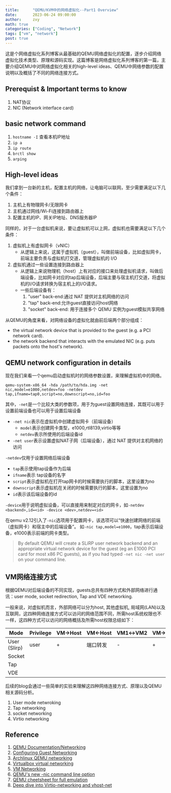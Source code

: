 ```yaml
---
title:      "QEMU/KVM中的网络虚拟化--Part1 Overview"
date:       2023-06-24 09:00:00
author:     zxy
math: true
categories: ["Coding", "Network"]
tags: ["vm", "network"]
post: true
---
```

这是个网络虚拟化系列博客从最基础的QEMU网络虚拟化的配置，逐步介绍网络虚拟化技术类型、原理和源码实现。这篇博客是网络虚拟化系列博客的第一篇，主要介绍QEMU中对网络虚拟化相关的high-level ideas、QEMU中网络参数的配置说明以及概括了不同的网络连接方式。

## Prerequist & Important terms to know

1. NAT协议
2. NIC (Network interface card)

## basic network command

1. `hostname -I` 查看本机IP地址
2. `ip a`
3. `ip route`
4. `brctl show`
5. `arping`

## High-level ideas

我们拿到一台新的主机，配置主机的网络，让电脑可以联网，至少需要满足以下几个条件：

1. 主机上有物理网卡/无限网卡
2. 主机通过网线/Wi-Fi连接到路由器上
3. 配置主机的IP、网关IP地址、DNS服务器IP

同样的，对于一台虚拟机来说，要让虚拟机可以上网，虚拟机也需要满足以下几个条件：

1. 虚拟机上有虚拟网卡（vNIC）
    - 从逻辑上来说，这属于虚拟机（guest），叫做前端设备，比如虚拟网卡，前端主要负责与虚拟机打交道，管理虚拟机的 I/O
2. 虚拟机通过一些设置连接到路由器上
    - 从逻辑上来说物理机（host）上有对应的接口来处理虚拟机请求，叫做后端设备，比如网卡对应的tap后端设备，后端主要与宿主机打交道，将虚拟机的I/O请求转换为宿主机上的I/O请求。
    - 一些后端设备有：
        1. "user" back-end:通过 NAT 提供对主机网络的访问
        2. "tap" back-end:允许guest直接访问host网络
        3. "socket" back-end: 用于连接多个 QEMU 实例为guest模拟共享网络

从QEMU的角度来看，对网络设备的虚拟化就由前后端两个部分组成：

- the virtual network device that is provided to the guest (e.g. a PCI network card).
- the network backend that interacts with the emulated NIC (e.g. puts packets onto the host's network).

## QEMU network configuration in details
现在我们来看一个qemu启动虚拟机时的网络参数设置，来理解虚拟机中的网络。

```shell
qemu-system-x86_64 -hda /path/to/hda.img -net nic,model=e1000,netdev=foo -netdev tap,ifname=tap0,script=no,downscript=no,id=foo
```

其中，`-net`是一个比较大类的参数项，用于为guest设置网络连接，其既可以用于设置前端设备也可以用于设置后端设备

- `-net nic`表示在虚拟机中创建虚拟网卡（前端设备）
    - `model`表示创建网卡类型，e1000,rtl8139,virtio等等
    - `netdev`表示所使用的后端设备id
- `-net user`表示设置虚拟NAT子网（后端设备），通过 NAT 提供对主机网络的访问

`-netdev`仅用于设置网络后端设备

- `tap`表示使用tap设备作为后端
- `ifname`表示 tap设备的名字
- `script`表示虚拟机在打开tap网卡的时候需要执行的脚本，这里设置为no
- `downscript`表示虚拟机在关闭的时候需要执行的脚本，这里设置为no
- `id`表示该后端设备的id

`-device`用于说明虚拟设备，可以直接用来制定对应的网卡，如`-netdev <backend>,id=<id> -device <dev>,netdev=<id>`

在qemu v2.12引入了`-nic`选项用于配置网卡，该选项可以“快速创建网络的前端（虚拟网卡）和宿主中的后端设备”。
如`-nic tap,model=e1000`，tap表示后端设备，e1000表示前端的网卡类型。

> By default QEMU will create a SLiRP user network backend and an appropriate virtual network device for the guest (eg an E1000 PCI card for most x86 PC guests), as if you had typed `-net nic -net user` on your command line.

## VM网络连接方式
根据QEMU对后端设备的不同实现，guests总共有四种方式和外部网络进行通讯：user mode, socket redirection, Tap and VDE networking.

一般来说，对虚拟机而言，外部网络可以分为host, 其他虚拟机, 局域网(LAN)以及互联网，这四种网络连接方式可以访问的网络范围不同，所需host系统权限也不一样，这四种方式可以访问的网络概括及所需host权限总结如下：

| Mode         | Privilege | VM→Host | **VM←Host** | **VM1↔VM2** | **VM→Net/LAN** | **VM←Net/LAN** |
| ------------ | --------- | ------- | ----------- | ----------- | -------------- | -------------- |
| User (Slirp) | user      | +       | 端口转发    | -           | +              | 端口转发       |
| Socket       |           |         |             |             |                |                |
| Tap          |           |         |             |             |                |                |
| VDE          |           |         |             |             |                |                |

后续的blog会通过一些简单的实验来理解这四种网络连接方式、原理以及QEMU相关源码分析。

1. User mode netwroking
2. Tap networking
3. socket networking
4. Virtio networking



## Reference
1. [QEMU Documentation/Networking](https://wiki.qemu.org/Documentation/Networking#Network_Basics)
2. [Configuring Guest Networking](https://www.linux-kvm.org/page/Networking)
3. [Archlinux QEMU networking](https://wiki.archlinux.org/title/QEMU#Networking)
4. [Virtualbox virtual networking](https://www.virtualbox.org/manual/ch06.html)
5. [VM Networking](https://joshrosso.com/docs/2020/2020-11-13-vm-networks/)
6. [QEMU's new -nic command line option](https://www.qemu.org/2018/05/31/nic-parameter/)
7. [QEMU cheetsheet for full emulation](https://wangziqi2013.github.io/article/2022/03/09/qemu-cheat-sheet.html)
8. [Deep dive into Virtio-networking and vhost-net](https://www.redhat.com/en/blog/deep-dive-virtio-networking-and-vhost-net)